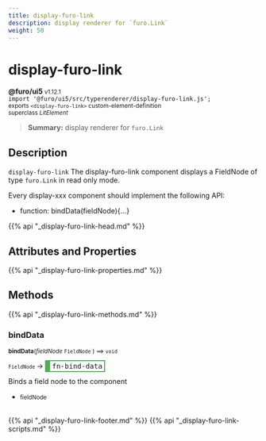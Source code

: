```yaml
---
title: display-furo-link
description: display renderer for `furo.Link`
weight: 50
---
```


# display-furo-link
**@furo/ui5** <small>v1.12.1</small>
<br>`import '@furo/ui5/src/typerenderer/display-furo-link.js';`<small>
<br>exports `<display-furo-link>` custom-element-definition
<br>superclass *LitElement*</small>

> **Summary:** display renderer for `furo.Link`

## Description

`display-furo-link`
The display-furo-link component displays a FieldNode of type `furo.Link` in read only mode.

Every display-xxx component should implement the following API:
- function: bindData(fieldNode){...}

{{% api "_display-furo-link-head.md" %}}

## Attributes and Properties
{{% api "_display-furo-link-properties.md" %}}




## Methods
{{% api "_display-furo-link-methods.md" %}}


### **bindData**
<small>**bindData**(*fieldNode* `FieldNode` ) ⟹ `void`</small>

<small>`FieldNode` </small> →
<span  style="border-width:2px 2px 2px 10px; border-style: solid;border-color:  rgb(76, 175, 80);font-family:monospace; padding:2px 4px;">fn-bind-data</span>

Binds a field node to the component

- <small>fieldNode </small>
<br><br>




{{% api "_display-furo-link-footer.md" %}}
{{% api "_display-furo-link-scripts.md" %}}
